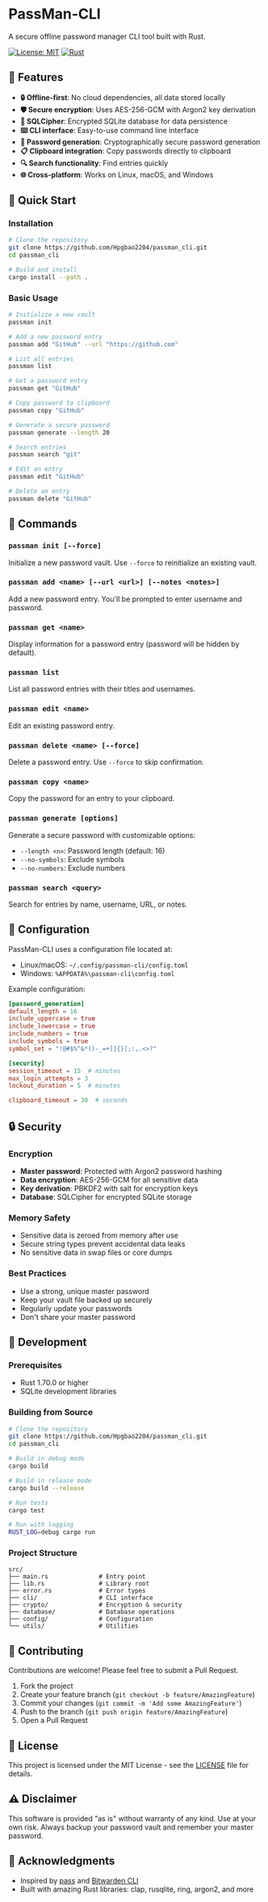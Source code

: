 # PassMan-CLI

A secure offline password manager CLI tool built with Rust.

[![License: MIT](https://img.shields.io/badge/License-MIT-yellow.svg)](https://opensource.org/licenses/MIT)
[![Rust](https://github.com/Hpgbao2204/passman_cli/workflows/Rust/badge.svg)](https://github.com/Hpgbao2204/passman_cli/actions)

## 🔐 Features

- **🔒 Offline-first**: No cloud dependencies, all data stored locally
- **🛡️ Secure encryption**: Uses AES-256-GCM with Argon2 key derivation
- **💾 SQLCipher**: Encrypted SQLite database for data persistence
- **⌨️ CLI interface**: Easy-to-use command line interface
- **🎲 Password generation**: Cryptographically secure password generation
- **📋 Clipboard integration**: Copy passwords directly to clipboard
- **🔍 Search functionality**: Find entries quickly
- **🌐 Cross-platform**: Works on Linux, macOS, and Windows

## 🚀 Quick Start

### Installation

```bash
# Clone the repository
git clone https://github.com/Hpgbao2204/passman_cli.git
cd passman_cli

# Build and install
cargo install --path .
```

### Basic Usage

```bash
# Initialize a new vault
passman init

# Add a new password entry
passman add "GitHub" --url "https://github.com"

# List all entries
passman list

# Get a password entry
passman get "GitHub"

# Copy password to clipboard
passman copy "GitHub"

# Generate a secure password
passman generate --length 20

# Search entries
passman search "git"

# Edit an entry
passman edit "GitHub"

# Delete an entry
passman delete "GitHub"
```

## 📖 Commands

### `passman init [--force]`
Initialize a new password vault. Use `--force` to reinitialize an existing vault.

### `passman add <name> [--url <url>] [--notes <notes>]`
Add a new password entry. You'll be prompted to enter username and password.

### `passman get <name>`
Display information for a password entry (password will be hidden by default).

### `passman list`
List all password entries with their titles and usernames.

### `passman edit <name>`
Edit an existing password entry.

### `passman delete <name> [--force]`
Delete a password entry. Use `--force` to skip confirmation.

### `passman copy <name>`
Copy the password for an entry to your clipboard.

### `passman generate [options]`
Generate a secure password with customizable options:
- `--length <n>`: Password length (default: 16)
- `--no-symbols`: Exclude symbols
- `--no-numbers`: Exclude numbers

### `passman search <query>`
Search for entries by name, username, URL, or notes.

## 🔧 Configuration

PassMan-CLI uses a configuration file located at:
- Linux/macOS: `~/.config/passman-cli/config.toml`
- Windows: `%APPDATA%\passman-cli\config.toml`

Example configuration:
```toml
[password_generation]
default_length = 16
include_uppercase = true
include_lowercase = true
include_numbers = true
include_symbols = true
symbol_set = "!@#$%^&*()-_=+[]{}|;:,.<>?"

[security]
session_timeout = 15  # minutes
max_login_attempts = 3
lockout_duration = 5  # minutes

clipboard_timeout = 30  # seconds
```

## 🔒 Security

### Encryption
- **Master password**: Protected with Argon2 password hashing
- **Data encryption**: AES-256-GCM for all sensitive data
- **Key derivation**: PBKDF2 with salt for encryption keys
- **Database**: SQLCipher for encrypted SQLite storage

### Memory Safety
- Sensitive data is zeroed from memory after use
- Secure string types prevent accidental data leaks
- No sensitive data in swap files or core dumps

### Best Practices
- Use a strong, unique master password
- Keep your vault file backed up securely
- Regularly update your passwords
- Don't share your master password

## 🧪 Development

### Prerequisites
- Rust 1.70.0 or higher
- SQLite development libraries

### Building from Source
```bash
# Clone the repository
git clone https://github.com/Hpgbao2204/passman_cli.git
cd passman_cli

# Build in debug mode
cargo build

# Build in release mode
cargo build --release

# Run tests
cargo test

# Run with logging
RUST_LOG=debug cargo run
```

### Project Structure
```
src/
├── main.rs              # Entry point
├── lib.rs               # Library root
├── error.rs             # Error types
├── cli/                 # CLI interface
├── crypto/              # Encryption & security
├── database/            # Database operations
├── config/              # Configuration
└── utils/               # Utilities
```

## 🤝 Contributing

Contributions are welcome! Please feel free to submit a Pull Request.

1. Fork the project
2. Create your feature branch (`git checkout -b feature/AmazingFeature`)
3. Commit your changes (`git commit -m 'Add some AmazingFeature'`)
4. Push to the branch (`git push origin feature/AmazingFeature`)
5. Open a Pull Request

## 📄 License

This project is licensed under the MIT License - see the [LICENSE](LICENSE) file for details.

## ⚠️ Disclaimer

This software is provided "as is" without warranty of any kind. Use at your own risk. Always backup your password vault and remember your master password.

## 🙏 Acknowledgments

- Inspired by [pass](https://www.passwordstore.org/) and [Bitwarden CLI](https://bitwarden.com/help/cli/)
- Built with amazing Rust libraries: clap, rusqlite, ring, argon2, and more
